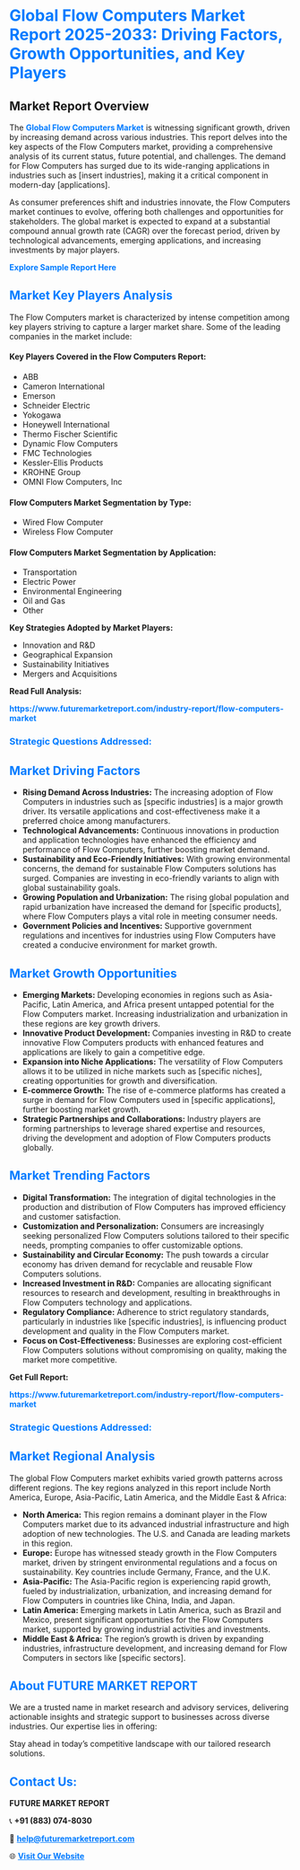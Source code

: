 <h1 style="color: #007BFF;">Global Flow Computers Market Report 2025-2033: Driving Factors, Growth Opportunities, and Key Players</h1>

<section id="overview">
<h2>Market Report Overview</h2>
<p>The <a href="https://www.futuremarketreport.com/industry-report/flow-computers-market" style="color: #007BFF; text-decoration: none;"><strong>Global Flow Computers Market</strong></a> is witnessing significant growth, driven by increasing demand across various industries. This report delves into the key aspects of the Flow Computers market, providing a comprehensive analysis of its current status, future potential, and challenges. The demand for Flow Computers has surged due to its wide-ranging applications in industries such as [insert industries], making it a critical component in modern-day [applications].</p>
<p>As consumer preferences shift and industries innovate, the Flow Computers market continues to evolve, offering both challenges and opportunities for stakeholders. The global market is expected to expand at a substantial compound annual growth rate (CAGR) over the forecast period, driven by technological advancements, emerging applications, and increasing investments by major players.</p>
</section>

<section id="overview">
<p><a href="https://www.futuremarketreport.com/request-sample/reportId=51507" style="color: #007BFF; text-decoration: none;"><strong>Explore Sample Report Here</strong></a></p>
</section>

<section id="key-players">
<h2 style="color: #007BFF;">Market Key Players Analysis</h2>
<p>The Flow Computers market is characterized by intense competition among key players striving to capture a larger market share. Some of the leading companies in the market include:</p>
<h4>Key Players Covered in the Flow Computers Report:</h4>
<ul><li>ABB</li><li>Cameron International</li><li>Emerson</li><li>Schneider Electric</li><li>Yokogawa</li><li>Honeywell International</li><li>Thermo Fischer Scientific</li><li>Dynamic Flow Computers</li><li>FMC Technologies</li><li>Kessler-Ellis Products</li><li>KROHNE Group</li><li>OMNI Flow Computers, Inc</li></ul>
<h4>Flow Computers Market Segmentation by Type:</h4>
<ul><li>Wired Flow Computer</li><li>Wireless Flow Computer</li></ul>

<h4>Flow Computers Market Segmentation by Application:</h4>
<ul><li>Transportation</li><li>Electric Power</li><li>Environmental Engineering</li><li>Oil and Gas</li><li>Other</li></ul>
<p><strong>Key Strategies Adopted by Market Players:</strong></p>
<ul>
<li>Innovation and R&D</li>
<li>Geographical Expansion</li>
<li>Sustainability Initiatives</li>
<li>Mergers and Acquisitions</li>
</ul>
</section>

<section>
<p><strong>Read Full Analysis: </strong></p><a href="https://www.futuremarketreport.com/industry-report/flow-computers-market" style="color: #007BFF; text-decoration: none;"><strong>https://www.futuremarketreport.com/industry-report/flow-computers-market</strong></a>
<h3 style="color: #007BFF;">Strategic Questions Addressed:</h3>
</section>

<section id="driving-factors">
<h2 style="color: #007BFF;">Market Driving Factors</h2>
<ul>
<li><strong>Rising Demand Across Industries:</strong> The increasing adoption of Flow Computers in industries such as [specific industries] is a major growth driver. Its versatile applications and cost-effectiveness make it a preferred choice among manufacturers.</li>
<li><strong>Technological Advancements:</strong> Continuous innovations in production and application technologies have enhanced the efficiency and performance of Flow Computers, further boosting market demand.</li>
<li><strong>Sustainability and Eco-Friendly Initiatives:</strong> With growing environmental concerns, the demand for sustainable Flow Computers solutions has surged. Companies are investing in eco-friendly variants to align with global sustainability goals.</li>
<li><strong>Growing Population and Urbanization:</strong> The rising global population and rapid urbanization have increased the demand for [specific products], where Flow Computers plays a vital role in meeting consumer needs.</li>
<li><strong>Government Policies and Incentives:</strong> Supportive government regulations and incentives for industries using Flow Computers have created a conducive environment for market growth.</li>
</ul>
</section>

<section id="growth-opportunities">
<h2 style="color: #007BFF;">Market Growth Opportunities</h2>
<ul>
<li><strong>Emerging Markets:</strong> Developing economies in regions such as Asia-Pacific, Latin America, and Africa present untapped potential for the Flow Computers market. Increasing industrialization and urbanization in these regions are key growth drivers.</li>
<li><strong>Innovative Product Development:</strong> Companies investing in R&D to create innovative Flow Computers products with enhanced features and applications are likely to gain a competitive edge.</li>
<li><strong>Expansion into Niche Applications:</strong> The versatility of Flow Computers allows it to be utilized in niche markets such as [specific niches], creating opportunities for growth and diversification.</li>
<li><strong>E-commerce Growth:</strong> The rise of e-commerce platforms has created a surge in demand for Flow Computers used in [specific applications], further boosting market growth.</li>
<li><strong>Strategic Partnerships and Collaborations:</strong> Industry players are forming partnerships to leverage shared expertise and resources, driving the development and adoption of Flow Computers products globally.</li>
</ul>
</section>

<section id="trending-factors">
<h2 style="color: #007BFF;">Market Trending Factors</h2>
<ul>
<li><strong>Digital Transformation:</strong> The integration of digital technologies in the production and distribution of Flow Computers has improved efficiency and customer satisfaction.</li>
<li><strong>Customization and Personalization:</strong> Consumers are increasingly seeking personalized Flow Computers solutions tailored to their specific needs, prompting companies to offer customizable options.</li>
<li><strong>Sustainability and Circular Economy:</strong> The push towards a circular economy has driven demand for recyclable and reusable Flow Computers solutions.</li>
<li><strong>Increased Investment in R&D:</strong> Companies are allocating significant resources to research and development, resulting in breakthroughs in Flow Computers technology and applications.</li>
<li><strong>Regulatory Compliance:</strong> Adherence to strict regulatory standards, particularly in industries like [specific industries], is influencing product development and quality in the Flow Computers market.</li>
<li><strong>Focus on Cost-Effectiveness:</strong> Businesses are exploring cost-efficient Flow Computers solutions without compromising on quality, making the market more competitive.</li>
</ul>
</section>

<section>
<p><strong>Get Full Report: </strong></p><a href="https://www.futuremarketreport.com/industry-report/flow-computers-market" style="color: #007BFF; text-decoration: none;"><strong>https://www.futuremarketreport.com/industry-report/flow-computers-market</strong></a>
<h3 style="color: #007BFF;">Strategic Questions Addressed:</h3>
</section>


<section id="regional-analysis">
<h2 style="color: #007BFF;">Market Regional Analysis</h2>
<p>The global Flow Computers market exhibits varied growth patterns across different regions. The key regions analyzed in this report include North America, Europe, Asia-Pacific, Latin America, and the Middle East & Africa:</p>
<ul>
<li><strong>North America:</strong> This region remains a dominant player in the Flow Computers market due to its advanced industrial infrastructure and high adoption of new technologies. The U.S. and Canada are leading markets in this region.</li>
<li><strong>Europe:</strong> Europe has witnessed steady growth in the Flow Computers market, driven by stringent environmental regulations and a focus on sustainability. Key countries include Germany, France, and the U.K.</li>
<li><strong>Asia-Pacific:</strong> The Asia-Pacific region is experiencing rapid growth, fueled by industrialization, urbanization, and increasing demand for Flow Computers in countries like China, India, and Japan.</li>
<li><strong>Latin America:</strong> Emerging markets in Latin America, such as Brazil and Mexico, present significant opportunities for the Flow Computers market, supported by growing industrial activities and investments.</li>
<li><strong>Middle East & Africa:</strong> The region’s growth is driven by expanding industries, infrastructure development, and increasing demand for Flow Computers in sectors like [specific sectors].</li>
</ul>
</section>

<footer>
<h2 style="color: #007BFF;">About FUTURE MARKET REPORT</h2>
<p>We are a trusted name in market research and advisory services, delivering actionable insights and strategic support to businesses across diverse industries. Our expertise lies in offering:</p>

<p>Stay ahead in today’s competitive landscape with our tailored research solutions.</p>

<h2 style="color: #007BFF;">Contact Us:</h2>
<p><strong>FUTURE MARKET REPORT</strong></p>
<p>📞 <strong>+91 (883) 074-8030</strong></p>
<p>📧 <strong><a href="mailto:help@futuremarketreport.com" style="color: #007BFF;">help@futuremarketreport.com</a></strong></p>
<p>🌐 <strong><a href="https://www.futuremarketreport.com/" style="color: #007BFF;">Visit Our Website</a></strong></p>
</footer>